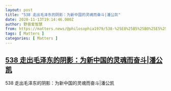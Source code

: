 ```yaml
---
layout: post
title: "538 走出毛泽东的阴影：为新中国的灵魂而奋斗|潘公凯"
date: 2020-11-13T19:14:46.000Z
author: 野兽爱智慧
from: https://matters.news/@philosophia1979/538-%25E8%25B5%25B0%25E5%2587%25BA%25E6%25AF%259B%25E6%25B3%25BD%25E4%25B8%259C%25E7%259A%2584%25E9%2598%25B4%25E5%25BD%25B1-%25E4%25B8%25BA%25E6%2596%25B0%25E4%25B8%25AD%25E5%259B%25BD%25E7%259A%2584%25E7%2581%25B5%25E9%25AD%2582%25E8%2580%258C%25E5%25A5%258B%25E6%2596%2597-%25E6%25BD%2598%25E5%2585%25AC%25E5%2587%25AF-bafyreia4zcrjy7ycwn7mmzbznpyyk2rq5kc7gh35ysu6webk2ubssk6l2m
tags: [ Matters ]
categories: [ Matters ]
---
```

<!--1605294886000-->
[538 走出毛泽东的阴影：为新中国的灵魂而奋斗|潘公凯](https://matters.news/@philosophia1979/538-%25E8%25B5%25B0%25E5%2587%25BA%25E6%25AF%259B%25E6%25B3%25BD%25E4%25B8%259C%25E7%259A%2584%25E9%2598%25B4%25E5%25BD%25B1-%25E4%25B8%25BA%25E6%2596%25B0%25E4%25B8%25AD%25E5%259B%25BD%25E7%259A%2584%25E7%2581%25B5%25E9%25AD%2582%25E8%2580%258C%25E5%25A5%258B%25E6%2596%2597-%25E6%25BD%2598%25E5%2585%25AC%25E5%2587%25AF-bafyreia4zcrjy7ycwn7mmzbznpyyk2rq5kc7gh35ysu6webk2ubssk6l2m)
------

<div>
538 走出毛泽东的阴影：为新中国的灵魂而奋斗|潘公凯
</div>
